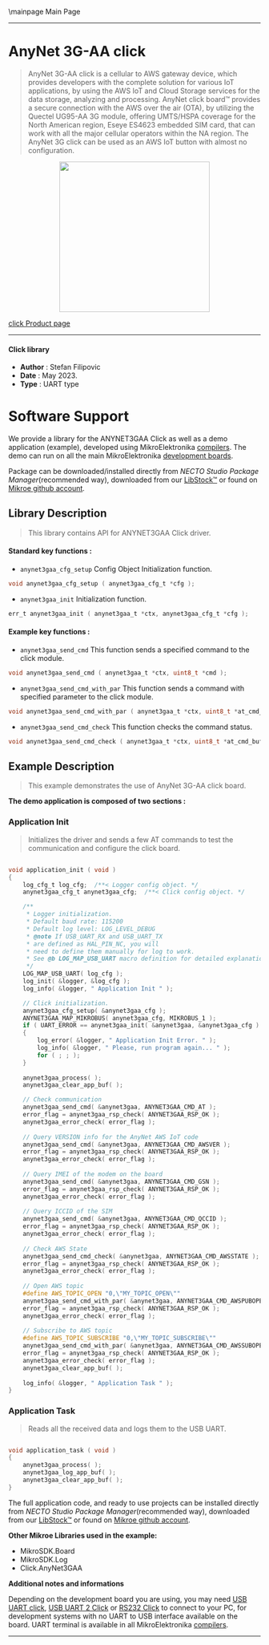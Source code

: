 \mainpage Main Page

---
# AnyNet 3G-AA click

> AnyNet 3G-AA click is a cellular to AWS gateway device, which provides developers with the complete solution for various IoT applications, by using the AWS IoT and Cloud Storage services for the data storage, analyzing and processing. AnyNet click board™ provides a secure connection with the AWS over the air (OTA), by utilizing the Quectel UG95-AA 3G module,  offering UMTS/HSPA coverage for the North American region, Eseye ES4623 embedded SIM card, that can work with all the major cellular operators within the NA region. The AnyNet 3G click can be used as an AWS IoT button with almost no configuration.

<p align="center">
  <img src="https://download.mikroe.com/images/click_for_ide/anynet3gaa_click.png" height=300px>
</p>

[click Product page](https://www.mikroe.com/anynet-3g-aa-click)

---


#### Click library

- **Author**        : Stefan Filipovic
- **Date**          : May 2023.
- **Type**          : UART type


# Software Support

We provide a library for the ANYNET3GAA Click
as well as a demo application (example), developed using MikroElektronika
[compilers](https://www.mikroe.com/necto-studio).
The demo can run on all the main MikroElektronika [development boards](https://www.mikroe.com/development-boards).

Package can be downloaded/installed directly from *NECTO Studio Package Manager*(recommended way), downloaded from our [LibStock&trade;](https://libstock.mikroe.com) or found on [Mikroe github account](https://github.com/MikroElektronika/mikrosdk_click_v2/tree/master/clicks).

## Library Description

> This library contains API for ANYNET3GAA Click driver.

#### Standard key functions :

- `anynet3gaa_cfg_setup` Config Object Initialization function.
```c
void anynet3gaa_cfg_setup ( anynet3gaa_cfg_t *cfg );
```

- `anynet3gaa_init` Initialization function.
```c
err_t anynet3gaa_init ( anynet3gaa_t *ctx, anynet3gaa_cfg_t *cfg );
```

#### Example key functions :

- `anynet3gaa_send_cmd` This function sends a specified command to the click module.
```c
void anynet3gaa_send_cmd ( anynet3gaa_t *ctx, uint8_t *cmd );
```

- `anynet3gaa_send_cmd_with_par` This function sends a command with specified parameter to the click module.
```c
void anynet3gaa_send_cmd_with_par ( anynet3gaa_t *ctx, uint8_t *at_cmd_buf, uint8_t *param_buf );
```

- `anynet3gaa_send_cmd_check` This function checks the command status.
```c
void anynet3gaa_send_cmd_check ( anynet3gaa_t *ctx, uint8_t *at_cmd_buf );
```

## Example Description

> This example demonstrates the use of AnyNet 3G-AA click board.

**The demo application is composed of two sections :**

### Application Init

> Initializes the driver and sends a few AT commands to test the communication and configure the click board.

```c

void application_init ( void ) 
{
    log_cfg_t log_cfg;  /**< Logger config object. */
    anynet3gaa_cfg_t anynet3gaa_cfg;  /**< Click config object. */

    /**
     * Logger initialization.
     * Default baud rate: 115200
     * Default log level: LOG_LEVEL_DEBUG
     * @note If USB_UART_RX and USB_UART_TX
     * are defined as HAL_PIN_NC, you will
     * need to define them manually for log to work.
     * See @b LOG_MAP_USB_UART macro definition for detailed explanation.
     */
    LOG_MAP_USB_UART( log_cfg );
    log_init( &logger, &log_cfg );
    log_info( &logger, " Application Init " );

    // Click initialization.
    anynet3gaa_cfg_setup( &anynet3gaa_cfg );
    ANYNET3GAA_MAP_MIKROBUS( anynet3gaa_cfg, MIKROBUS_1 );
    if ( UART_ERROR == anynet3gaa_init( &anynet3gaa, &anynet3gaa_cfg ) )
    {
        log_error( &logger, " Application Init Error. " );
        log_info( &logger, " Please, run program again... " );
        for ( ; ; );
    }
    
    anynet3gaa_process( );
    anynet3gaa_clear_app_buf( );

    // Check communication
    anynet3gaa_send_cmd( &anynet3gaa, ANYNET3GAA_CMD_AT );
    error_flag = anynet3gaa_rsp_check( ANYNET3GAA_RSP_OK );
    anynet3gaa_error_check( error_flag );
    
    // Query VERSION info for the AnyNet AWS IoT code
    anynet3gaa_send_cmd( &anynet3gaa, ANYNET3GAA_CMD_AWSVER );
    error_flag = anynet3gaa_rsp_check( ANYNET3GAA_RSP_OK );
    anynet3gaa_error_check( error_flag );
    
    // Query IMEI of the modem on the board
    anynet3gaa_send_cmd( &anynet3gaa, ANYNET3GAA_CMD_GSN );
    error_flag = anynet3gaa_rsp_check( ANYNET3GAA_RSP_OK );
    anynet3gaa_error_check( error_flag );
    
    // Query ICCID of the SIM
    anynet3gaa_send_cmd( &anynet3gaa, ANYNET3GAA_CMD_QCCID );
    error_flag = anynet3gaa_rsp_check( ANYNET3GAA_RSP_OK );
    anynet3gaa_error_check( error_flag );
    
    // Check AWS State
    anynet3gaa_send_cmd_check( &anynet3gaa, ANYNET3GAA_CMD_AWSSTATE );
    error_flag = anynet3gaa_rsp_check( ANYNET3GAA_RSP_OK );
    anynet3gaa_error_check( error_flag );
    
    // Open AWS topic
    #define AWS_TOPIC_OPEN "0,\"MY_TOPIC_OPEN\""
    anynet3gaa_send_cmd_with_par( &anynet3gaa, ANYNET3GAA_CMD_AWSPUBOPEN, AWS_TOPIC_OPEN );
    error_flag = anynet3gaa_rsp_check( ANYNET3GAA_RSP_OK );
    anynet3gaa_error_check( error_flag );
    
    // Subscribe to AWS topic
    #define AWS_TOPIC_SUBSCRIBE "0,\"MY_TOPIC_SUBSCRIBE\""
    anynet3gaa_send_cmd_with_par( &anynet3gaa, ANYNET3GAA_CMD_AWSSUBOPEN, AWS_TOPIC_SUBSCRIBE );
    error_flag = anynet3gaa_rsp_check( ANYNET3GAA_RSP_OK );
    anynet3gaa_error_check( error_flag );
    anynet3gaa_clear_app_buf( );
    
    log_info( &logger, " Application Task " );
}

```

### Application Task

> Reads all the received data and logs them to the USB UART.

```c

void application_task ( void ) 
{
    anynet3gaa_process( );
    anynet3gaa_log_app_buf( );
    anynet3gaa_clear_app_buf( );
}

```

The full application code, and ready to use projects can be installed directly from *NECTO Studio Package Manager*(recommended way), downloaded from our [LibStock&trade;](https://libstock.mikroe.com) or found on [Mikroe github account](https://github.com/MikroElektronika/mikrosdk_click_v2/tree/master/clicks).

**Other Mikroe Libraries used in the example:**

- MikroSDK.Board
- MikroSDK.Log
- Click.AnyNet3GAA

**Additional notes and informations**

Depending on the development board you are using, you may need
[USB UART click](https://www.mikroe.com/usb-uart-click),
[USB UART 2 Click](https://www.mikroe.com/usb-uart-2-click) or
[RS232 Click](https://www.mikroe.com/rs232-click) to connect to your PC, for
development systems with no UART to USB interface available on the board. UART
terminal is available in all MikroElektronika
[compilers](https://shop.mikroe.com/compilers).

---
